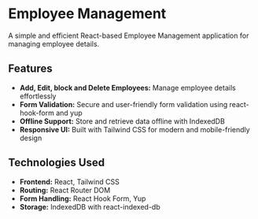 # Employee Management

A simple and efficient React-based Employee Management application for managing employee details.

## Features

- **Add, Edit, block and Delete Employees:** Manage employee details effortlessly
- **Form Validation:** Secure and user-friendly form validation using react-hook-form and yup
- **Offline Support:** Store and retrieve data offline with IndexedDB
- **Responsive UI:** Built with Tailwind CSS for modern and mobile-friendly design

## Technologies Used

- **Frontend:** React, Tailwind CSS
- **Routing:** React Router DOM
- **Form Handling:** React Hook Form, Yup
- **Storage:** IndexedDB with react-indexed-db
